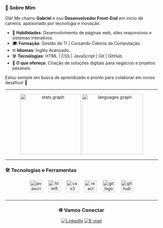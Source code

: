 ### 🚀 **Sobre Mim**  
Olá! Me chamo **Gabriel** e sou **Desenvolvedor Front-End** em início de carreira, apaixonado por tecnologia e inovação.

- 🎯 **Habilidades**: Desenvolvimento de páginas web, sites responsivos e sistemas interativos.  
- 🎓 **Formação**: Gestão de TI | Cursando Ciência da Computação.  
- 🌐 **Idiomas**: Inglês Avançado.  
- 🛠 **Tecnologias**: HTML | CSS | JavaScript | Git | GitHub.  
- 💼 **O que ofereço**: Criação de soluções digitais para negócios e projetos pessoais.  

Estou sempre em busca de aprendizado e pronto para colaborar em novos desafios! 🚀  

---

<div align="center">
  <img src="https://github-readme-stats.vercel.app/api?username=Gabrieodev&hide_title=false&hide_rank=false&show_icons=true&include_all_commits=true&count_private=true&disable_animations=false&theme=nightowl&locale=en&hide_border=false&order=1&custom_title=Git%20Hub%20Stats" height="200" alt="stats graph"  />
  <img src="https://github-readme-stats.vercel.app/api/top-langs?username=Gabrieodev&locale=en&hide_title=false&layout=compact&card_width=320&langs_count=6&theme=nightowl&hide_border=false&order=2" height="200" alt="languages graph"  />
</div>

---

### 🛠 **Tecnologias e Ferramentas**
<div align="center">
  <img src="https://skillicons.dev/icons?i=js" height="40" alt="javascript logo"  />
  <img width="12" />
  <img src="https://skillicons.dev/icons?i=html" height="40" alt="html5 logo"  />
  <img width="12" />
  <img src="https://skillicons.dev/icons?i=css" height="40" alt="css3 logo"  />
  <img width="12" />
  <img src="https://cdn.jsdelivr.net/gh/devicons/devicon/icons/react/react-original.svg" height="40" alt="react logo"  />
  <img width="12" />
  <img src="https://cdn.jsdelivr.net/gh/devicons/devicon/icons/git/git-original.svg" height="40" alt="git logo"  />
  <img width="12" />
  <img src="https://cdn.jsdelivr.net/gh/devicons/devicon/icons/github/github-original.svg" height="40" alt="github logo"  />
</div>

###

<div align="center">

---

### 🌐 **Vamos Conectar**
<div align="center">
  
[![LinkedIn](https://img.shields.io/badge/-LinkedIn-000?style=for-the-badge&logo=linkedin&logoColor=30A3DC)](http://linkedin.com/in/gabriel-almeida-de-azevedo-9b16b5281)
[![E-mail](https://img.shields.io/badge/-E--mail-020114?style=for-the-badge&logo=microsoft-outlook&logoColor=6ED2B6)](mailto:gab.almeidaazevedo@gmail.com)

</div>


###
